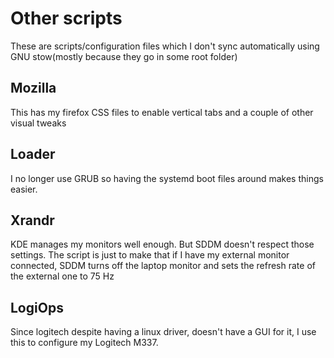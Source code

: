 # Other scripts

These are scripts/configuration files which I don't sync automatically using GNU stow(mostly because they go in some root folder)

## Mozilla

This has my firefox CSS files to enable vertical tabs and a couple of other visual tweaks

## Loader

I no longer use GRUB so having the systemd boot files around makes things easier.

## Xrandr

KDE manages my monitors well enough. But SDDM doesn't respect those settings. The script is just to make that if I have my external monitor connected, SDDM turns off the laptop monitor and sets the refresh rate of the external one to 75 Hz

## LogiOps

Since logitech despite having a linux driver, doesn't have a GUI for it, I use this to configure my Logitech M337.
